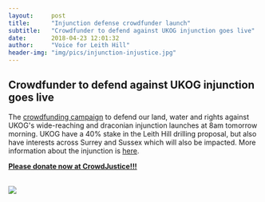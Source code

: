 ```yaml
---
layout:     post
title:      "Injunction defense crowdfunder launch"
subtitle:   "Crowdfunder to defend against UKOG injunction goes live"
date:       2018-04-23 12:01:32
author:     "Voice for Leith Hill"
header-img: "img/pics/injunction-injustice.jpg"
---
```


## Crowdfunder to defend against UKOG injunction goes live

The [crowdfunding campaign](https://www.crowdjustice.com/case/oppressive-oil-injunction) to defend our land, water and rights against UKOG's wide-reaching and draconian injunction launches at 8am tomorrow morning. UKOG have a 40% stake in the Leith Hill drilling proposal, but also have interests across Surrey and Sussex which will also be impacted. More information about the injunction is [here](https://drillordrop.com/2018/03/19/shires-of-england-rise-up-as-oil-company-ukog-seeks-high-court-injunction-against-protests/).

<b>[Please donate now at CrowdJustice!!!](https://www.crowdjustice.com/case/oppressive-oil-injunction)</b>

<br>

<img src="{{ site.baseurl }}/img/pics/injunction-injustice.jpg">

